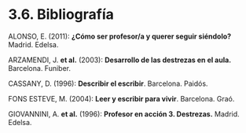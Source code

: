 
# 3.6. Bibliografía

ALONSO, E. (2011): **¿Cómo ser profesor/a y querer seguir siéndolo?** Madrid. Edelsa.

ARZAMENDI, J. **et al.** (2003): **Desarrollo de las destrezas en el aula.** Barcelona. Funiber.

CASSANY, D. (1996): **Describir el escribir**. Barcelona. Paidós.

FONS ESTEVE, M. (2004): **Leer y escribir para vivir**. Barcelona. Graó.

GIOVANNINI, A. **et al.** (1996): **Profesor en acción 3. Destrezas.** Madrid. Edelsa.
